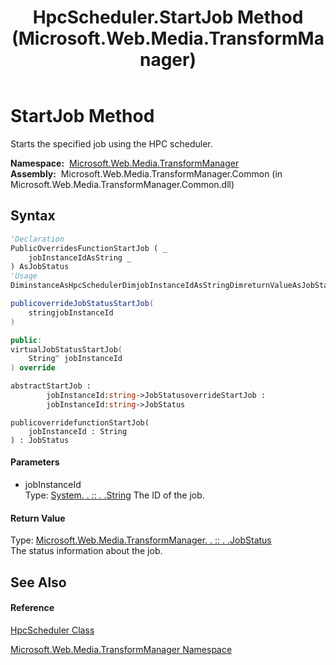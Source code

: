 ﻿---
title: HpcScheduler.StartJob Method  (Microsoft.Web.Media.TransformManager)
TOCTitle: StartJob Method
ms:assetid: M:Microsoft.Web.Media.TransformManager.HpcScheduler.StartJob(System.String)
ms:mtpsurl: https://msdn.microsoft.com/en-us/library/microsoft.web.media.transformmanager.hpcscheduler.startjob(v=VS.90)
ms:contentKeyID: 35520573
ms.date: 06/14/2012
mtps_version: v=VS.90
f1_keywords:
- Microsoft.Web.Media.TransformManager.HpcScheduler.StartJob
dev_langs:
- CSharp
- JScript
- VB
- FSharp
- c++
api_location:
- Microsoft.Web.Media.TransformManager.Common.dll
api_name:
- Microsoft.Web.Media.TransformManager.HpcScheduler.StartJob
api_type:
- Managed
topic_type:
- apiref
- kbSyntax
product_family_name: VS
ROBOTS: INDEX,FOLLOW
---

# StartJob Method

Starts the specified job using the HPC scheduler.

**Namespace:**  [Microsoft.Web.Media.TransformManager](microsoft-web-media-transformmanager-namespace.md)  
**Assembly:**  Microsoft.Web.Media.TransformManager.Common (in Microsoft.Web.Media.TransformManager.Common.dll)

## Syntax

``` vb
'Declaration
PublicOverridesFunctionStartJob ( _
    jobInstanceIdAsString _
) AsJobStatus
'Usage
DiminstanceAsHpcSchedulerDimjobInstanceIdAsStringDimreturnValueAsJobStatusreturnValue = instance.StartJob(jobInstanceId)
```

``` csharp
publicoverrideJobStatusStartJob(
    stringjobInstanceId
)
```

``` c++
public:
virtualJobStatusStartJob(
    String^ jobInstanceId
) override
```

``` fsharp
abstractStartJob : 
        jobInstanceId:string->JobStatusoverrideStartJob : 
        jobInstanceId:string->JobStatus
```

``` jscript
publicoverridefunctionStartJob(
    jobInstanceId : String
) : JobStatus
```

#### Parameters

  - jobInstanceId  
    Type: [System. . :: . .String](https://msdn.microsoft.com/en-us/library/s1wwdcbf\(v=vs.90\))  
    The ID of the job.  

#### Return Value

Type: [Microsoft.Web.Media.TransformManager. . :: . .JobStatus](jobstatus-enumeration-microsoft-web-media-transformmanager.md)  
The status information about the job.  

## See Also

#### Reference

[HpcScheduler Class](hpcscheduler-class-microsoft-web-media-transformmanager.md)

[Microsoft.Web.Media.TransformManager Namespace](microsoft-web-media-transformmanager-namespace.md)

